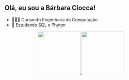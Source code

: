 ## Olá, eu sou a Bárbara Ciocca!

- 👩🏽‍🎓 Cursando Engenharia da Computação
- 🌱 Estudando SQL e Phyton

<div align="center">
  <a href="https://github.com/barbaraciocca">
  <img height="140em" src="https://github-readme-stats.vercel.app/api?username=barbaraciocca&show_icons=true&theme=panda&include_all_commits=true&count_private=true"/>
  <img height="140em" src="https://github-readme-stats.vercel.app/api/top-langs/?username=barbaraciocca&layout=compact&langs_count=7&theme=panda"/>
</div>
